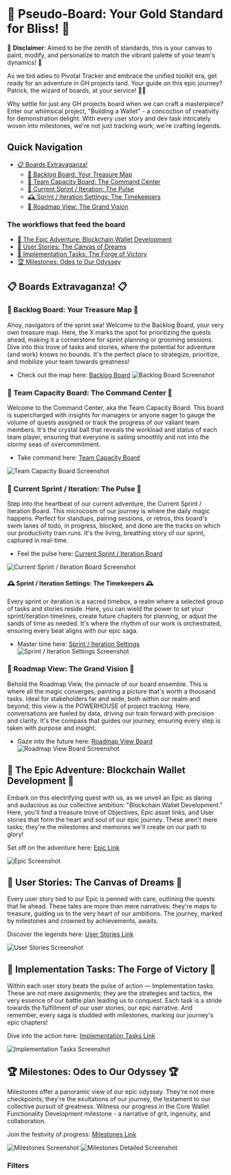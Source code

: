 # 🚀 Pseudo-Board: Your Gold Standard for Bliss! 🚀

🚨 **Disclaimer**: Aimed to be the zenith of standards, this is your canvas to paint, modify, and personalize to match the vibrant palette of your team's dynamics! 🚨

As we bid adieu to Pivotal Tracker and embrace the unified toolkit era, get ready for an adventure in GH projects land. Your guide on this epic journey? Patrick, the wizard of boards, at your service! 🧙‍♂️

Why settle for just any GH projects board when we can craft a masterpiece? Enter our whimsical project, "Building a Wallet" - a concoction of creativity for demonstration delight. With every user story and dev task intricately woven into milestones, we're not just tracking work; we're crafting legends.
## Quick Navigation
- [📋 Boards Extravaganza!](#-boards-extravaganza-)
  - [🚀 Backlog Board: Your Treasure Map](#-backlog-board-your-treasure-map-)
  - [🌟 Team Capacity Board: The Command Center](#-team-capacity-board-the-command-center-)
  - [💫 Current Sprint / Iteration: The Pulse](#-current-sprint--iteration-the-pulse-)
  - [🕰 Sprint / Iteration Settings: The Timekeepers](#-sprint--iteration-settings-the-timekeepers-)
  - [🌈 Roadmap View: The Grand Vision](#-roadmap-view-the-grand-vision-)
 ### The workflows that feed the board
- [🎩 The Epic Adventure: Blockchain Wallet Development](#-the-epic-adventure-blockchain-wallet-development-)
- [🌟 User Stories: The Canvas of Dreams](#-user-stories-the-canvas-of-dreams-)
- [🔨 Implementation Tasks: The Forge of Victory](#-implementation-tasks-the-forge-of-victory-)
- [🏆 Milestones: Odes to Our Odyssey](#-milestones-odes-to-our-odyssey-)

## 📋 Boards Extravaganza! 📋

### 🚀 Backlog Board: Your Treasure Map 🚀
Ahoy, navigators of the sprint sea! Welcome to the Backlog Board, your very own treasure map. Here, the X marks the spot for prioritizing the quests ahead, making it a cornerstone for sprint planning or grooming sessions. Dive into this trove of tasks and stories, where the potential for adventure (and work) knows no bounds. It's the perfect place to strategize, prioritize, and mobilize your team towards greatness!
- Check out the map here: [Backlog Board](https://github.com/orgs/ProjectLibertyLabs/projects/11/views/1)
![Backlog Board Screenshot](https://github.com/ProjectLibertyLabs/pseudo-board-as-the-gold-standard-for-process/assets/444888/b7f31608-f558-4fef-abb5-a43e584ad654)


### 🌟 Team Capacity Board: The Command Center 🌟
Welcome to the Command Center, aka the Team Capacity Board. This board is supercharged with insights for managers or anyone eager to gauge the volume of quests assigned or track the progress of our valiant team members. It's the crystal ball that reveals the workload and status of each team player, ensuring that everyone is sailing smoothly and not into the stormy seas of overcommitment.
- Take command here: [Team Capacity Board](https://github.com/orgs/ProjectLibertyLabs/projects/11/views/2)

![Team Capacity Board Screenshot](https://github.com/ProjectLibertyLabs/pseudo-board-as-the-gold-standard-for-process/assets/444888/07da3a8b-f043-4fec-a1dd-4d435396a1f3)


### 💫 Current Sprint / Iteration: The Pulse 💫
Step into the heartbeat of our current adventure, the Current Sprint / Iteration Board. This microcosm of our journey is where the daily magic happens. Perfect for standups, pairing sessions, or retros, this board's swim lanes of todo, in progress, blocked, and done are the tracks on which our productivity train runs. It's the living, breathing story of our sprint, captured in real-time.
- Feel the pulse here: [Current Sprint / Iteration Board](https://github.com/orgs/ProjectLibertyLabs/projects/11/views/3)

![Current Sprint / Iteration Board Screenshot](https://github.com/ProjectLibertyLabs/pseudo-board-as-the-gold-standard-for-process/assets/444888/7d002eef-fc36-4473-9e76-350f4eead216)


#### 🕰 Sprint / Iteration Settings: The Timekeepers 🕰
Every sprint or iteration is a sacred timebox, a realm where a selected group of tasks and stories reside. Here, you can wield the power to set your sprint/iteration timelines, create future chapters for planning, or adjust the sands of time as needed. It's where the rhythm of our work is orchestrated, ensuring every beat aligns with our epic saga.
- Master time here: [Sprint / Iteration Settings](https://github.com/orgs/ProjectLibertyLabs/projects/11/settings/fields/81834114)
![Sprint / Iteration Settings Screenshot](https://github.com/ProjectLibertyLabs/pseudo-board-as-the-gold-standard-for-process/assets/444888/45a2e0f9-ddb9-4c5d-afd9-76dd531caafa)

### 🌈 Roadmap View: The Grand Vision 🌈
Behold the Roadmap View, the pinnacle of our board ensemble. This is where all the magic converges, painting a picture that's worth a thousand tasks. Ideal for stakeholders far and wide, both within our realm and beyond, this view is the POWERHOUSE of project tracking. Here, conversations are fueled by data, driving our train forward with precision and clarity. It's the compass that guides our journey, ensuring every step is taken with purpose and insight.
- Gaze into the future here: [Roadmap View Board](https://github.com/orgs/ProjectLibertyLabs/projects/11/views/4?sortedBy%5Bdirection%5D=asc&sortedBy%5BcolumnId%5D=81834114)
![Roadmap View Board Screenshot](https://github.com/ProjectLibertyLabs/pseudo-board-as-the-gold-standard-for-process/assets/444888/e5f479f0-b71a-44aa-b9f1-7996b8d1b5f2)

## 🎩 The Epic Adventure: Blockchain Wallet Development 🎩

Embark on this electrifying quest with us, as we unveil an Epic as daring and audacious as our collective ambition: "Blockchain Wallet Development." Here, you'll find a treasure trove of Objectives, Epic asset links, and User stories that form the heart and soul of our epic journey. These aren't mere tasks; they're the milestones and memories we'll create on our path to glory!

Set off on the adventure here: [Epic Link](https://github.com/ProjectLibertyLabs/pseudo-board-as-the-gold-standard-for-process/issues/1)

![Epic Screenshot](https://github.com/ProjectLibertyLabs/pseudo-board-as-the-gold-standard-for-process/assets/444888/e67fa77a-c802-4914-a494-95817dcb8a81)


## 🌟 User Stories: The Canvas of Dreams 🌟

Every user story tied to our Epic is penned with care, outlining the quests that lie ahead. These tales are more than mere narratives; they're maps to treasure, guiding us to the very heart of our ambitions. The journey, marked by milestones and crowned by achievements, awaits.

Discover the legends here: [User Stories Link](https://github.com/ProjectLibertyLabs/pseudo-board-as-the-gold-standard-for-process/issues/2)

![User Stories Screenshot](https://github.com/ProjectLibertyLabs/pseudo-board-as-the-gold-standard-for-process/assets/444888/20899b08-bab4-482f-b524-22ebe64cf9cb)


## 🔨 Implementation Tasks: The Forge of Victory 🔨

Within each user story beats the pulse of action — Implementation tasks. These are not mere assignments; they are the strategies and tactics, the very essence of our battle plan leading us to conquest. Each task is a stride towards the fulfillment of our user stories, our epic narrative. And remember, every saga is studded with milestones, marking our journey's epic chapters!

Dive into the action here: [Implementation Tasks Link](https://github.com/ProjectLibertyLabs/pseudo-board-as-the-gold-standard-for-process/issues/6)

![Implementation Tasks Screenshot](https://github.com/ProjectLibertyLabs/pseudo-board-as-the-gold-standard-for-process/assets/444888/dad6ac46-f21c-4945-bcbe-58ebcbe5fe01)


## 🏆 Milestones: Odes to Our Odyssey 🏆

Milestones offer a panoramic view of our epic odyssey. They're not mere checkpoints; they're the exultations of our journey, the testament to our collective pursuit of greatness. Witness our progress in the Core Wallet Functionality Development milestone - a narrative of grit, ingenuity, and collaboration.

Join the festivity of progress: [Milestones Link](https://github.com/ProjectLibertyLabs/pseudo-board-as-the-gold-standard-for-process/milestones?direction=asc&sort=due_date&state=open)

![Milestones Screenshot](https://github.com/ProjectLibertyLabs/pseudo-board-as-the-gold-standard-for-process/assets/444888/c4ae93a9-2555-4de3-864b-1c5b038b7adf)
![Milestones Detailed Screenshot](https://github.com/ProjectLibertyLabs/pseudo-board-as-the-gold-standard-for-process/assets/444888/52887917-bd2f-498f-b20a-507f354de9b9)







### Filters
